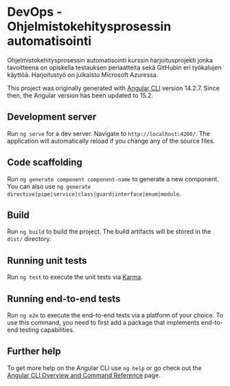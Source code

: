 # DevOps - Ohjelmistokehitysprosessin automatisointi

Ohjelmistokehitysprosessin automatisointi kurssin harjoitusprojekti jonka tavoitteena on opiskella testauksen periaatteita sekä GitHubin eri työkalujen käyttöä.
Harjoitustyö on julkaistu Microsoft Azuressa.

This project was originally generated with [Angular CLI](https://github.com/angular/angular-cli) version 14.2.7.
Since then, the Angular version has been updated to 15.2.

## Development server

Run `ng serve` for a dev server. Navigate to `http://localhost:4200/`. The application will automatically reload if you change any of the source files.

## Code scaffolding

Run `ng generate component component-name` to generate a new component. You can also use `ng generate directive|pipe|service|class|guard|interface|enum|module`.

## Build

Run `ng build` to build the project. The build artifacts will be stored in the `dist/` directory.

## Running unit tests

Run `ng test` to execute the unit tests via [Karma](https://karma-runner.github.io).

## Running end-to-end tests

Run `ng e2e` to execute the end-to-end tests via a platform of your choice. To use this command, you need to first add a package that implements end-to-end testing capabilities.

## Further help

To get more help on the Angular CLI use `ng help` or go check out the [Angular CLI Overview and Command Reference](https://angular.io/cli) page.
